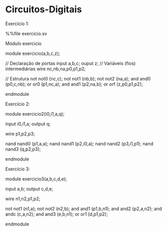 # Circuitos-Digitais



Exercício 1:

%%file exercicio.sv


Módulo exercicio

module exercicio(a,b,c,z);

  // Declaração de portas
  input a,b,c;
  ouput z;
  // Variáveis (fios) intermediárias
  wire nc,nb,na,p0,p1,p2;

  // Estrutura
  not not0 (nc,c);
  not not1 (nb,b);
  not not2 (na,a);
  and and0 (p0,c,nb);
  or or0 (p1,nc,a);
  and and1 (p2,na,b);
  or orf (z,p0,p1,p2);


endmodule






Exercício 2:

module exercicio2(i0,i1,a,q);

input i0,i1,a;
output q;

wire p1,p2,p3;

nand nand0 (p1,a,a);
nand nand1 (p2,i0,a);
nand nand2 (p3,i1,p1);
nand nand3 (q,p2,p3);

endmodule






Exercício 3:

module exercicio3(a,b,c,d,e);

input a,b;
output c,d,e;

wire n1,n2,p1,p2;

not not1 (n1,a);
not not2 (n2,b);
and and1 (p1,b,n1);
and and2 (p2,a,n2);
and andc (c,a,n2);
and and3 (e,b,n1);
or or1 (d,p1,p2);

endmodule
